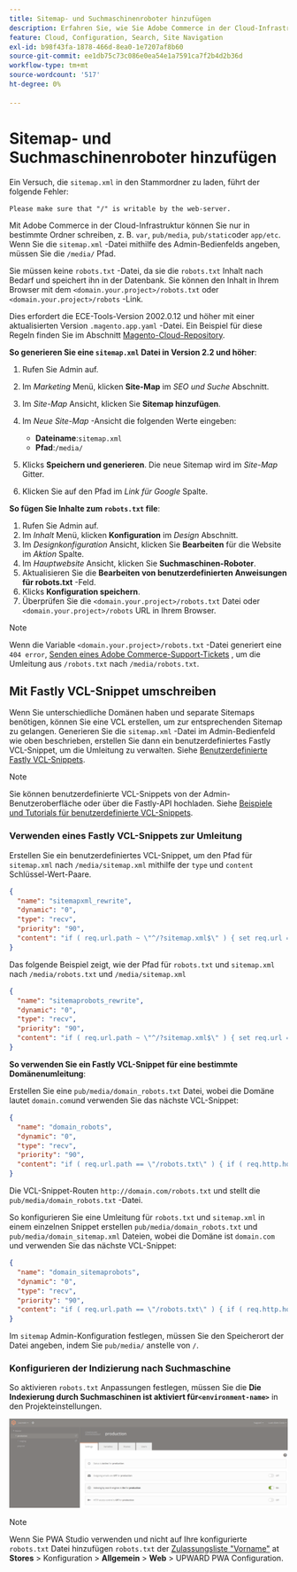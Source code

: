 ```yaml
---
title: Sitemap- und Suchmaschinenroboter hinzufügen
description: Erfahren Sie, wie Sie Adobe Commerce in der Cloud-Infrastruktur Sitemap- und Suchmaschinenrobots hinzufügen.
feature: Cloud, Configuration, Search, Site Navigation
exl-id: b98f43fa-1878-466d-8ea0-1e7207af8b60
source-git-commit: ee1db75c73c086e0ea54e1a7591ca7f2b4d2b36d
workflow-type: tm+mt
source-wordcount: '517'
ht-degree: 0%

---
```


# Sitemap- und Suchmaschinenroboter hinzufügen

Ein Versuch, die `sitemap.xml` in den Stammordner zu laden, führt der folgende Fehler:

```terminal
Please make sure that "/" is writable by the web-server.
```

Mit Adobe Commerce in der Cloud-Infrastruktur können Sie nur in bestimmte Ordner schreiben, z. B. `var`, `pub/media`, `pub/static`oder `app/etc`. Wenn Sie die `sitemap.xml` -Datei mithilfe des Admin-Bedienfelds angeben, müssen Sie die `/media/` Pfad.

Sie müssen keine `robots.txt` -Datei, da sie die `robots.txt` Inhalt nach Bedarf und speichert ihn in der Datenbank. Sie können den Inhalt in Ihrem Browser mit dem `<domain.your.project>/robots.txt` oder `<domain.your.project>/robots` -Link.

Dies erfordert die ECE-Tools-Version 2002.0.12 und höher mit einer aktualisierten Version `.magento.app.yaml` -Datei. Ein Beispiel für diese Regeln finden Sie im Abschnitt [Magento-Cloud-Repository](https://github.com/magento/magento-cloud/blob/master/.magento.app.yaml#L43-L49).

**So generieren Sie eine `sitemap.xml` Datei in Version 2.2 und höher**:

1. Rufen Sie Admin auf.
1. Im _Marketing_ Menü, klicken **Site-Map** im _SEO und Suche_ Abschnitt.
1. Im _Site-Map_ Ansicht, klicken Sie **Sitemap hinzufügen**.
1. Im _Neue Site-Map_ -Ansicht die folgenden Werte eingeben:

   - **Dateiname**:`sitemap.xml`
   - **Pfad**:`/media/`

1. Klicks **Speichern und generieren**. Die neue Sitemap wird im _Site-Map_ Gitter.
1. Klicken Sie auf den Pfad im _Link für Google_ Spalte.

**So fügen Sie Inhalte zum `robots.txt` file**:

1. Rufen Sie Admin auf.
1. Im _Inhalt_ Menü, klicken **Konfiguration** im _Design_ Abschnitt.
1. Im _Designkonfiguration_ Ansicht, klicken Sie **Bearbeiten** für die Website im _Aktion_ Spalte.
1. Im _Hauptwebsite_ Ansicht, klicken Sie **Suchmaschinen-Roboter**.
1. Aktualisieren Sie die **Bearbeiten von benutzerdefinierten Anweisungen für robots.txt** -Feld.
1. Klicks **Konfiguration speichern**.
1. Überprüfen Sie die `<domain.your.project>/robots.txt` Datei oder `<domain.your.project>/robots` URL in Ihrem Browser.

>[!NOTE]
>
>Wenn die Variable `<domain.your.project>/robots.txt` -Datei generiert eine `404 error`, [Senden eines Adobe Commerce-Support-Tickets](https://experienceleague.adobe.com/docs/commerce-knowledge-base/kb/help-center-guide/magento-help-center-user-guide.html#submit-ticket) , um die Umleitung aus `/robots.txt` nach `/media/robots.txt`.

## Mit Fastly VCL-Snippet umschreiben

Wenn Sie unterschiedliche Domänen haben und separate Sitemaps benötigen, können Sie eine VCL erstellen, um zur entsprechenden Sitemap zu gelangen. Generieren Sie die `sitemap.xml` -Datei im Admin-Bedienfeld wie oben beschrieben, erstellen Sie dann ein benutzerdefiniertes Fastly VCL-Snippet, um die Umleitung zu verwalten. Siehe [Benutzerdefinierte Fastly VCL-Snippets](../cdn/fastly-vcl-custom-snippets.md).

>[!NOTE]
>
> Sie können benutzerdefinierte VCL-Snippets von der Admin-Benutzeroberfläche oder über die Fastly-API hochladen. Siehe [Beispiele und Tutorials für benutzerdefinierte VCL-Snippets](../cdn/fastly-vcl-custom-snippets.md#example-vcl-snippet-code).

### Verwenden eines Fastly VCL-Snippets zur Umleitung

Erstellen Sie ein benutzerdefiniertes VCL-Snippet, um den Pfad für `sitemap.xml` nach `/media/sitemap.xml` mithilfe der `type` und `content` Schlüssel-Wert-Paare.

```json
{
  "name": "sitemapxml_rewrite",
  "dynamic": "0",
  "type": "recv",
  "priority": "90",
  "content": "if ( req.url.path ~ \"^/?sitemap.xml$\" ) { set req.url = \"/media/sitemap.xml\"; }"
}
```

Das folgende Beispiel zeigt, wie der Pfad für `robots.txt` und `sitemap.xml` nach `/media/robots.txt` und `/media/sitemap.xml`

```json
{
  "name": "sitemaprobots_rewrite",
  "dynamic": "0",
  "type": "recv",
  "priority": "90",
  "content": "if ( req.url.path ~ \"^/?sitemap.xml$\" ) { set req.url = \"/media/sitemap.xml\"; } else if (req.url.path ~ \"^/?robots.txt$\") { set req.url = \"/media/robots.txt\";}"
}
```

**So verwenden Sie ein Fastly VCL-Snippet für eine bestimmte Domänenumleitung**:

Erstellen Sie eine `pub/media/domain_robots.txt` Datei, wobei die Domäne lautet `domain.com`und verwenden Sie das nächste VCL-Snippet:

```json
{
  "name": "domain_robots",
  "dynamic": "0",
  "type": "recv",
  "priority": "90",
  "content": "if ( req.url.path == \"/robots.txt\" ) { if ( req.http.host ~ \"(domain).com$\" ) { set req.url = \"/media/\" re.group.1 \"_robots.txt\"; }}"
}
```

Die VCL-Snippet-Routen `http://domain.com/robots.txt` und stellt die `pub/media/domain_robots.txt` -Datei.

So konfigurieren Sie eine Umleitung für `robots.txt` und `sitemap.xml` in einem einzelnen Snippet erstellen `pub/media/domain_robots.txt` und `pub/media/domain_sitemap.xml` Dateien, wobei die Domäne ist `domain.com` und verwenden Sie das nächste VCL-Snippet:

```json
{
  "name": "domain_sitemaprobots",
  "dynamic": "0",
  "type": "recv",
  "priority": "90",
  "content": "if ( req.url.path == \"/robots.txt\" ) { if ( req.http.host ~ \"(domain).com$\" ) { set req.url = \"/media/\" re.group.1 \"_robots.txt\"; }} else if ( req.url.path == \"/sitemap.xml\" ) { if ( req.http.host ~ \"(domain).com$\" ) {  set req.url = \"/media/\" re.group.1 \"_sitemap.xml\"; }}"
}
```

Im `sitemap` Admin-Konfiguration festlegen, müssen Sie den Speicherort der Datei angeben, indem Sie `pub/media/` anstelle von `/`.

### Konfigurieren der Indizierung nach Suchmaschine

So aktivieren `robots.txt` Anpassungen festlegen, müssen Sie die **Die Indexierung durch Suchmaschinen ist aktiviert für`<environment-name>`** in den Projekteinstellungen.

![Verwenden Sie die [!DNL Cloud Console] zum Verwalten von Umgebungen](../../assets/robots-indexing-by-search-engine.png)

>[!NOTE]
>
>Wenn Sie PWA Studio verwenden und nicht auf Ihre konfigurierte `robots.txt` Datei hinzufügen `robots.txt` der [Zulassungsliste &quot;Vorname&quot;](https://github.com/magento/magento2-upward-connector#front-name-allowlist) at **Stores** > Konfiguration > **Allgemein** > **Web** > UPWARD PWA Configuration.
